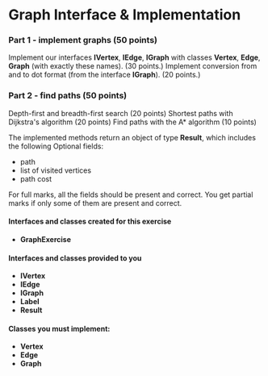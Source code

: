 # Graph Interface & Implementation

### Part 1 - implement graphs (50 points)

Implement our interfaces **IVertex**, **IEdge**, **IGraph** with classes
**Vertex**, **Edge**, **Graph** (with exactly these names). (30 points.)
Implement conversion from and to dot format (from the interface
**IGraph**). (20 points.)

### Part 2 - find paths (50 points)


Depth-first and breadth-first search (20 points)
Shortest paths with Dijkstra's algorithm (20 points)
Find paths with the A* algorithm (10 points)


The implemented methods return an object of type **Result**, which
includes the following Optional fields:
- path
- list of visited vertices
- path cost

For full marks, all the fields should be present and correct. You get
partial marks if only some of them are present and correct.

#### Interfaces and classes created for this exercise
- **GraphExercise**

#### Interfaces and classes provided to you
- **IVertex**
- **IEdge**
- **IGraph**
- **Label**
- **Result**

#### Classes you must implement:
- **Vertex**
- **Edge**
- **Graph**








